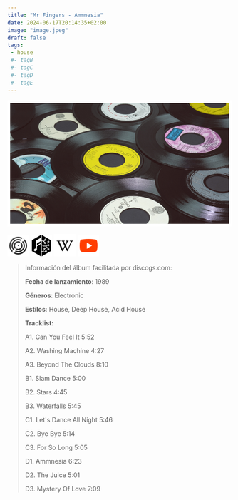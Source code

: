 ```yaml
---
title: "Mr Fingers - Ammnesia"
date: 2024-06-17T20:14:35+02:00
image: "image.jpeg"
draft: false
tags:
 - house
 #- tagB
 #- tagC
 #- tagD
 #- tagE
---
```

![cover](image.jpeg (Mr-Fingers - Ammnesia))
 
[![discogs](../links/svg/discogs.png (discogs))](https://www.discogs.com/master/47878)
[![musicbrainz](../links/svg/musicbrainz.png (musicbrainz))](https://musicbrainz.org/release/3573e120-92ea-48b3-bbc6-c612c868361f)
[![wikipedia](../links/svg/wikipedia.png (wikipedia))](None)
[![youtube](../links/svg/youtube.png (youtube))](https://www.youtube.com/playlist?list=PLoXH-0YweCg7orFKxG-pxD8A8UWxl-nyJ)
 
<!-- [![bandcamp](../links/svg/bandcamp.png (bandcamp))]() -->
<!-- [![lastfm](../links/svg/lastfm.png (lastfm))]() -->
<!-- [![spotify](../links/svg/spotify.png (putify))]() -->
 
> Información del álbum facilitada por discogs.com:
> 
> **Fecha de lanzamiento**: 1989
> 
> **Géneros**: Electronic
> 
> **Estilos**: House, Deep House, Acid House
> 
> **Tracklist:**
> 
>   A1. Can You Feel It    5:52
> 
>   A2. Washing Machine    4:27
> 
>   A3. Beyond The Clouds    8:10
> 
>   B1. Slam Dance    5:00
> 
>   B2. Stars    4:45
> 
>   B3. Waterfalls    5:45
> 
>   C1. Let's Dance All Night    5:46
> 
>   C2. Bye Bye    5:14
> 
>   C3. For So Long    5:05
> 
>   D1. Ammnesia    6:23
> 
>   D2. The Juice    5:01
> 
>   D3. Mystery Of Love    7:09
> 
